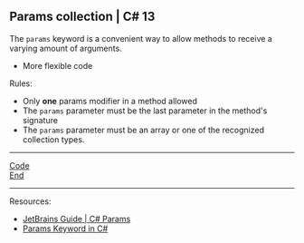 ## Params collection | C# 13

The `params` keyword is a convenient way to allow methods to receive a varying amount of arguments.

* More flexible code

Rules:

* Only **one** params modifier in a method allowed
* The `params` parameter must be the last parameter in the method's signature
* The `params` parameter must be an array or one of the recognized collection types.

***
[Code](../Services/StaffPickService.cs)
<br>
[End](00-intro.md)
***
Resources:

* [JetBrains Guide | C# Params](https://www.jetbrains.com/guide/dotnet/tips/params-collection/)
* [Params Keyword in C#](https://www.c-sharpcorner.com/UploadFile/c63ec5/use-params-keyword-in-C-Sharp/)